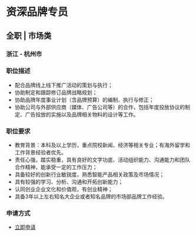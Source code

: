 
# 资深品牌专员
## 全职  |  市场类
### 浙江 - 杭州市

### 职位描述
- 配合品牌线上线下推广活动的策划与执行；
- 协助制定和跟踪修订品牌战略规划；
- 协助品牌年度事业计划（含品牌预算）的编制、执行与修正；
- 协助公司与外部供应商（媒体、广告公司等）的合作，包括年度投放协议的制定、广告投放的实施以及品牌相关物料的设计等工作。
### 职位要求
- 教育背景：本科及以上学历，重点院校新闻、经济等相关专业；有海外留学和工作背景经验者优先。
- 责任心强，踏实稳重，具有良好的文字功底、活动组织能力、沟通能力和团队合作精神，能承受一定的工作压力；
- 具备较好的创新行业敏锐度，熟悉智能产品相关政策及市场情况；
- 具有较强的学习、分析、沟通和开拓创新能力；
- 认同创业企业文化和价值观，有创业精神；
- 具备3年以上左右知名大企业或者知名品牌的市场部品牌工作经验。
### 申请方式
- <a href="mailto:hr@tuya.com?subject=求职简历-资深品牌专员-来自GitHub">立即申请</a>